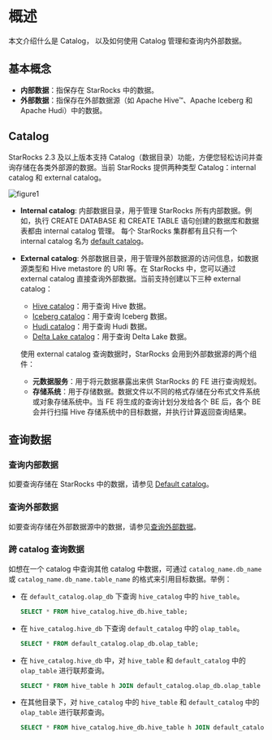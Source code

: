 # 概述

本文介绍什么是 Catalog， 以及如何使用 Catalog 管理和查询内外部数据。

## 基本概念

- **内部数据**：指保存在 StarRocks 中的数据。
- **外部数据**：指保存在外部数据源（如 Apache Hive™、Apache Iceberg 和 Apache Hudi）中的数据。

## Catalog

StarRocks 2.3 及以上版本支持 Catalog（数据目录）功能，方便您轻松访问并查询存储在各类外部源的数据。当前 StarRocks 提供两种类型 Catalog：internal catalog 和 external catalog。

![figure1](/assets/3.12-1.png)

- **Internal catalog**: 内部数据目录，用于管理 StarRocks 所有内部数据。例如，执行 CREATE DATABASE 和 CREATE TABLE 语句创建的数据库和数据表都由 internal catalog 管理。 每个 StarRocks 集群都有且只有一个 internal catalog 名为 [default catalog](../catalog/default_catalog.md)。
- **External catalog**: 外部数据目录，用于管理外部数据源的访问信息，如数据源类型和 Hive metastore 的 URI 等。在 StarRocks 中，您可以通过 external catalog 直接查询外部数据。当前支持创建以下三种 external catalog：
  - [Hive catalog](../catalog/hive_catalog.md)：用于查询 Hive 数据。
  - [Iceberg catalog](../catalog/iceberg_catalog.md)：用于查询 Iceberg 数据。
  - [Hudi catalog](../catalog/hudi_catalog.md)：用于查询 Hudi 数据。
  - [Delta Lake catalog](../catalog/deltalake_catalog.md)：用于查询 Delta Lake 数据。

  使用 external catalog 查询数据时，StarRocks 会用到外部数据源的两个组件：

  - **元数据服务**：用于将元数据暴露出来供 StarRocks 的 FE 进行查询规划。
  - **存储系统**：用于存储数据。数据文件以不同的格式存储在分布式文件系统或对象存储系统中。当 FE 将生成的查询计划分发给各个 BE 后，各个 BE 会并行扫描 Hive 存储系统中的目标数据，并执行计算返回查询结果。

## 查询数据

### 查询内部数据

如要查询存储在 StarRocks 中的数据，请参见 [Default catalog](../catalog/default_catalog.md)。

### 查询外部数据

如要查询存储在外部数据源中的数据，请参见[查询外部数据](../catalog/query_external_data.md)。

### 跨 catalog 查询数据

如想在一个 catalog 中查询其他 catalog 中数据，可通过 `catalog_name.db_name` 或 `catalog_name.db_name.table_name` 的格式来引用目标数据。举例：

- 在 `default_catalog.olap_db` 下查询 `hive_catalog` 中的 `hive_table`。

  ```SQL
  SELECT * FROM hive_catalog.hive_db.hive_table;
  ```

- 在 `hive_catalog.hive_db` 下查询 `default_catalog` 中的 `olap_table`。

  ```SQL
  SELECT * FROM default_catalog.olap_db.olap_table;
  ```

- 在 `hive_catalog.hive_db` 中，对 `hive_table` 和 `default_catalog` 中的 `olap_table` 进行联邦查询。

  ```SQL
  SELECT * FROM hive_table h JOIN default_catalog.olap_db.olap_table o WHERE h.id = o.id;
  ```

- 在其他目录下，对 `hive_catalog` 中的 `hive_table` 和 `default_catalog` 中的 `olap_table` 进行联邦查询。

  ```SQL
  SELECT * FROM hive_catalog.hive_db.hive_table h JOIN default_catalog.olap_db.olap_table o WHERE h.id = o.id;
  ```
